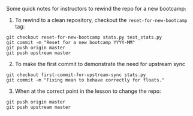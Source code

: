 Some quick notes for instructors to rewind the repo for a new bootcamp:

1. To rewind to a clean repository, checkout the `reset-for-new-bootcamp` tag:

  ```
  git checkout reset-for-new-bootcamp stats.py test_stats.py
  git commit -m "Reset for a new bootcamp YYYY-MM"
  git push origin master
  git push upstream master
  ```

2. To make the first commit to demonstrate the need for upstream sync

  ```
  git checkout first-commit-for-upstream-sync stats.py
  git commit -m "Fixing mean to behave correctly for floats."
  ```

3. When at the correct point in the lesson to change the repo:

  ```
  git push origin master
  git push upstream master
  ```


